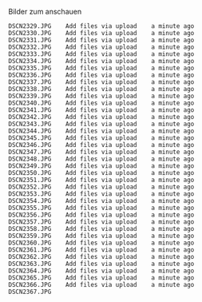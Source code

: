 Bilder zum anschauen


 	DSCN2329.JPG 	Add files via upload 	a minute ago
	DSCN2330.JPG 	Add files via upload 	a minute ago
	DSCN2331.JPG 	Add files via upload 	a minute ago
	DSCN2332.JPG 	Add files via upload 	a minute ago
	DSCN2333.JPG 	Add files via upload 	a minute ago
	DSCN2334.JPG 	Add files via upload 	a minute ago
	DSCN2335.JPG 	Add files via upload 	a minute ago
	DSCN2336.JPG 	Add files via upload 	a minute ago
	DSCN2337.JPG 	Add files via upload 	a minute ago
	DSCN2338.JPG 	Add files via upload 	a minute ago
	DSCN2339.JPG 	Add files via upload 	a minute ago
	DSCN2340.JPG 	Add files via upload 	a minute ago
	DSCN2341.JPG 	Add files via upload 	a minute ago
	DSCN2342.JPG 	Add files via upload 	a minute ago
	DSCN2343.JPG 	Add files via upload 	a minute ago
	DSCN2344.JPG 	Add files via upload 	a minute ago
	DSCN2345.JPG 	Add files via upload 	a minute ago
	DSCN2346.JPG 	Add files via upload 	a minute ago
	DSCN2347.JPG 	Add files via upload 	a minute ago
	DSCN2348.JPG 	Add files via upload 	a minute ago
	DSCN2349.JPG 	Add files via upload 	a minute ago
	DSCN2350.JPG 	Add files via upload 	a minute ago
	DSCN2351.JPG 	Add files via upload 	a minute ago
	DSCN2352.JPG 	Add files via upload 	a minute ago
	DSCN2353.JPG 	Add files via upload 	a minute ago
	DSCN2354.JPG 	Add files via upload 	a minute ago
	DSCN2355.JPG 	Add files via upload 	a minute ago
	DSCN2356.JPG 	Add files via upload 	a minute ago
	DSCN2357.JPG 	Add files via upload 	a minute ago
	DSCN2358.JPG 	Add files via upload 	a minute ago
	DSCN2359.JPG 	Add files via upload 	a minute ago
	DSCN2360.JPG 	Add files via upload 	a minute ago
	DSCN2361.JPG 	Add files via upload 	a minute ago
	DSCN2362.JPG 	Add files via upload 	a minute ago
	DSCN2363.JPG 	Add files via upload 	a minute ago
	DSCN2364.JPG 	Add files via upload 	a minute ago
	DSCN2365.JPG 	Add files via upload 	a minute ago
	DSCN2366.JPG 	Add files via upload 	a minute ago
	DSCN2367.JPG

